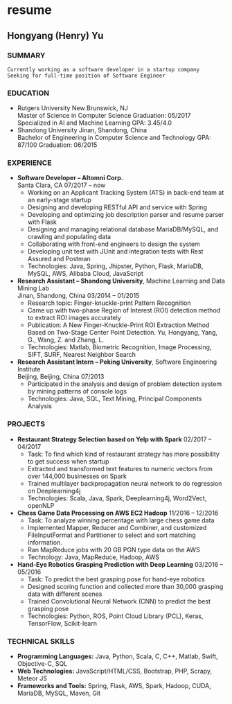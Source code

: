 # resume

## Hongyang (Henry) Yu

### SUMMARY
    Currently working as a software developer in a startup company
    Seeking for full-time position of Software Engineer

### EDUCATION
* Rutgers University 													    New Brunswick, NJ <br>
Master of Science in Computer Science										    Graduation: 05/2017 <br>
Specialized in AI and Machine Learning											 GPA: 3.45/4.0 <br>
* Shandong University													 Jinan, Shandong, China <br>
Bachelor of Engineering in Computer Science and Technology	    	    GPA: 87/100  Graduation: 06/2015 <br>

### EXPERIENCE
* **Software Developer – Altomni Corp.** <br>
  Santa Clara, CA    07/2017 – now
  * Working on an Applicant Tracking System (ATS) in back-end team at an early-stage startup
  * Designing and developing RESTful API and service with Spring
  * Developing and optimizing job description parser and resume parser with Flask
  * Designing and managing relational database MariaDB/MySQL, and crawling and populating data
  * Collaborating with front-end engineers to design the system
  * Developing unit test with JUnit and integration tests with Rest Assured and Postman
  * Technologies: Java, Spring, Jhipster, Python, Flask, MariaDB, MySQL, AWS, Alibaba Cloud, JavaScript
* **Research Assistant – Shandong University**, Machine Learning and Data Mining Lab <br>
  Jinan, Shandong, China   03/2014 – 01/2015
  * Research topic: Finger-knuckle-print Pattern Recognition 
  * Came up with two-phase Region of Interest (ROI) detection method to extract ROI images accurately
  * Publication: A New Finger-Knuckle-Print ROI Extraction Method Based on Two-Stage Center Point Detection. Yu, Hongyang, Yang, G., Wang, Z. and Zhang, L.
  * Technologies: Matlab, Biometric Recognition, Image Processing, SIFT, SURF, Nearest Neighbor Search
* **Research Assistant Intern – Peking University**, Software Engineering Institute <br>
  Beijing, Beijing, China    07/2013 
  * Participated in the analysis and design of problem detection system by mining patterns of console logs
  * Technologies: Java, SQL, Text Mining, Principal Components Analysis
### PROJECTS
* **Restaurant Strategy Selection based on Yelp with Spark**							  02/2017 – 04/2017
  * Task: To find which kind of restaurant strategy has more possibility to get success when startup
  * Extracted and transformed text features to numeric vectors from over 144,000 businesses on Spark
  * Trained multilayer backpropagation neural network to do regression on Deeplearning4j
  * Technologies: Scala, Java, Spark, Deeplearning4j, Word2Vect, openNLP
* **Chess Game Data Processing on AWS EC2 Hadoop**							      11/2016 – 12/2016
  * Task: To analyze winning percentage with large chess game data
  * Implemented Mapper, Reducer and Combiner, and customized FileInputFormat and Partitioner to select and sort matching information. 
  * Ran MapReduce jobs with 20 GB PGN type data on the AWS
  * Technology: Java, MapReduce, Hadoop, AWS
* **Hand-Eye Robotics Grasping Prediction with Deep Learning**					   	  03/2016 – 05/2016
  * Task: To predict the best grasping pose for hand-eye robotics
  * Designed scoring function and collected more than 30,000 grasping data with different scenes
  * Trained Convolutional Neural Network (CNN) to predict the best grasping pose
  * Technologies: Python, ROS, Point Cloud Library (PCL), Keras, TensorFlow, Scikit-learn
### TECHNICAL SKILLS
* **Programming Languages:** Java, Python, Scala, C, C++, Matlab, Swift, Objective-C, SQL
* **Web Technologies:** JavaScript/HTML/CSS, Bootstrap, PHP, Scrapy, Meteor JS
* **Frameworks and Tools:** Spring, Flask, AWS, Spark, Hadoop, CUDA, MariaDB, MySQL, Maven, Git
